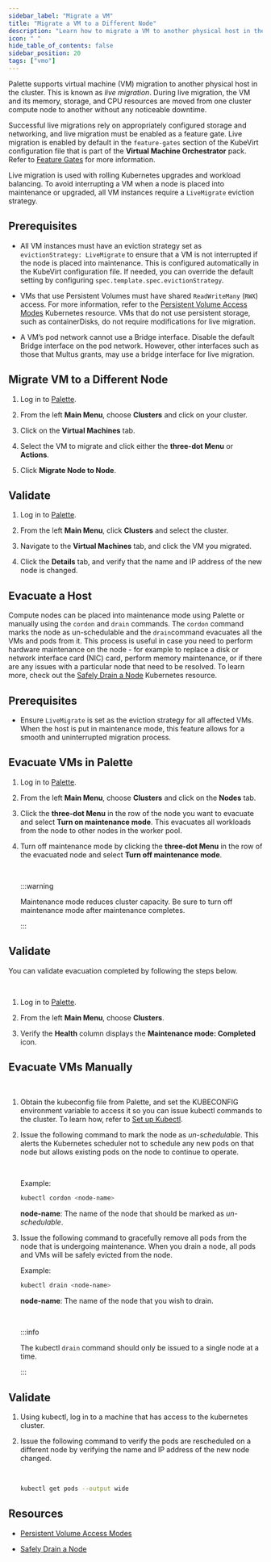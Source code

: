 ```yaml
---
sidebar_label: "Migrate a VM"
title: "Migrate a VM to a Different Node"
description: "Learn how to migrate a VM to another physical host in the cluster using Palette."
icon: " "
hide_table_of_contents: false
sidebar_position: 20
tags: ["vmo"]
---
```


Palette supports virtual machine (VM) migration to another physical host in the cluster. This is known as _live migration_. During live migration, the VM and its memory, storage, and CPU resources are moved from one cluster compute node to another without any noticeable downtime.

Successful live migrations rely on appropriately configured storage and networking, and live migration must be enabled as a feature gate. Live migration is enabled by default in the `feature-gates` section of the KubeVirt configuration file that is part of the **Virtual Machine Orchestrator** pack. Refer to [Feature Gates](../../vm-management.md#feature-gates) for more information.

Live migration is used with rolling Kubernetes upgrades and workload balancing. To avoid interrupting a VM when a node is placed into maintenance or upgraded, all VM instances require a `LiveMigrate` eviction strategy.

## Prerequisites

- All VM instances must have an eviction strategy set as `evictionStrategy: LiveMigrate` to ensure that a VM is not interrupted if the node is placed into maintenance. This is configured automatically in the KubeVirt configuration file. If needed, you can override the default setting by configuring `spec.template.spec.evictionStrategy`.

- VMs that use Persistent Volumes must have shared `ReadWriteMany` (`RWX`) access. For more information, refer to the [Persistent Volume Access Modes](https://kubernetes.io/docs/concepts/storage/persistent-volumes/#access-modes) Kubernetes resource. VMs that do not use persistent storage, such as containerDisks, do not require modifications for live migration.

- A VM’s pod network cannot use a Bridge interface. Disable the default Bridge interface on the pod network. However, other interfaces such as those that Multus grants, may use a bridge interface for live migration.

## Migrate VM to a Different Node

1. Log in to [Palette](https://console.spectrocloud.com).

2. From the left **Main Menu**, choose **Clusters** and click on your cluster.

3. Click on the **Virtual Machines** tab.

4. Select the VM to migrate and click either the **three-dot Menu** or **Actions**.

5. Click **Migrate Node to Node**.

## Validate

1. Log in to [Palette](https://console.spectrocloud.com).

2. From the left **Main Menu**, click **Clusters** and select the cluster.

3. Navigate to the **Virtual Machines** tab, and click the VM you migrated.

4. Click the **Details** tab, and verify that the name and IP address of the new node is changed.

## Evacuate a Host

Compute nodes can be placed into maintenance mode using Palette or manually using the `cordon` and `drain` commands. The `cordon` command marks the node as un-schedulable and the `drain`command evacuates all the VMs and pods from it. This process is useful in case you need to perform hardware maintenance on the node - for example to replace a disk or network interface card (NIC) card, perform memory maintenance, or if there are any issues with a particular node that need to be resolved. To learn more, check out the [Safely Drain a Node](https://kubernetes.io/docs/tasks/administer-cluster/safely-drain-node/#use-kubectl-drain-to-remove-a-node-from-service) Kubernetes resource.

## Prerequisites

- Ensure `LiveMigrate` is set as the eviction strategy for all affected VMs. When the host is put in maintenance mode, this feature allows for a smooth and uninterrupted migration process.

## Evacuate VMs in Palette

1. Log in to [Palette](https://console.spectrocloud.com).

2. From the left **Main Menu**, choose **Clusters** and click on the **Nodes** tab.

3. Click the **three-dot Menu** in the row of the node you want to evacuate and select **Turn on maintenance mode**. This evacuates all workloads from the node to other nodes in the worker pool.

4. Turn off maintenance mode by clicking the **three-dot Menu** in the row of the evacuated node and select **Turn off maintenance mode**.

   <br />

   :::warning

   Maintenance mode reduces cluster capacity. Be sure to turn off maintenance mode after maintenance completes.

   :::

## Validate

You can validate evacuation completed by following the steps below.

<br />

1. Log in to [Palette](https://console.spectrocloud.com).

2. From the left **Main Menu**, choose **Clusters**.

3. Verify the **Health** column displays the **Maintenance mode: Completed** icon.

## Evacuate VMs Manually

<br />

1. Obtain the kubeconfig file from Palette, and set the KUBECONFIG environment variable to access it so you can issue kubectl commands to the cluster. To learn how, refer to [Set up Kubectl](../../../clusters/cluster-management/palette-webctl.md#set-up-kubectl).

2. Issue the following command to mark the node as _un-schedulable_. This alerts the Kubernetes scheduler not to schedule any new pods on that node but allows existing pods on the node to continue to operate.

    <br />

   Example:

   ```bash
   kubectl cordon <node-name>
   ```

   **node-name**: The name of the node that should be marked as _un-schedulable_.

3. Issue the following command to gracefully remove all pods from the node that is undergoing maintenance. When you drain a node, all pods and VMs will be safely evicted from the node.

   Example:

   ```bash
   kubectl drain <node-name>
   ```

   **node-name**: The name of the node that you wish to drain.

   <br />

   :::info

   The kubectl `drain` command should only be issued to a single node at a time.

   :::

## Validate

1. Using kubectl, log in to a machine that has access to the kubernetes cluster.

2. Issue the following command to verify the pods are rescheduled on a different node by verifying the name and IP address of the new node changed.

   <br />

   ```bash
   kubectl get pods --output wide
   ```

## Resources

- [Persistent Volume Access Modes](https://kubernetes.io/docs/concepts/storage/persistent-volumes/#access-modes)

- [Safely Drain a Node](https://kubernetes.io/docs/tasks/administer-cluster/safely-drain-node/#use-kubectl-drain-to-remove-a-node-from-service)
